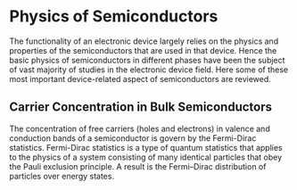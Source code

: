 # Physics of Semiconductors
The functionality of an electronic device largely relies on the physics and properties of the semiconductors that are used in that device. Hence the basic
physics of semiconductors in different phases have been the subject of vast majority of studies in the electronic device field. Here some of these most important device-related aspect of semiconductors are reviewed.

## Carrier Concentration in Bulk Semiconductors
The concentration of free carriers (holes and electrons) in valence and conduction bands of a semiconductor is govern by the Fermi-Dirac statistics. Fermi-Dirac statistics is a type of quantum statistics that applies to the physics of a system consisting of many identical particles that obey the Pauli exclusion principle. A result is the Fermi–Dirac distribution of particles over energy states.   
